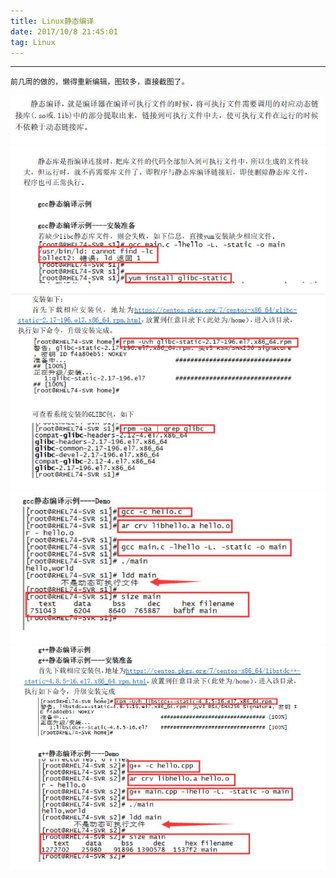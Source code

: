 ```yaml
---
title: Linux静态编译
date: 2017/10/8 21:45:01 
tag: Linux
---
```


---
    前几周的做的，懒得重新编辑，图较多，直接截图了。

![11][11]
![12][12]
![13][13]
![14][14]
![15][15]

[11]: Linux静态编译/11.jpg
[12]: Linux静态编译/12.jpg
[13]: Linux静态编译/13.jpg
[14]: Linux静态编译/14.jpg
[15]: Linux静态编译/15.jpg
